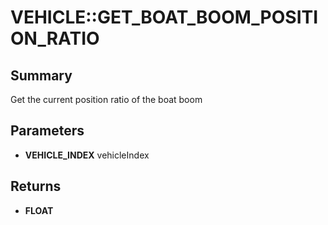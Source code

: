 # VEHICLE::GET_BOAT_BOOM_POSITION_RATIO

## Summary
Get the current position ratio of the boat boom

## Parameters
* **VEHICLE_INDEX** vehicleIndex

## Returns
* **FLOAT**